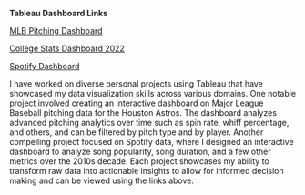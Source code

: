 **Tableau Dashboard Links**

[MLB Pitching Dashboard ](https://public.tableau.com/app/profile/suraj.swarup/viz/PitchingDashboard_SSwar/Dashboard1)

[College Stats Dashboard 2022](https://public.tableau.com/app/profile/suraj.swarup/viz/AmericanCollege2022/Dashboard1)

[Spotify Dashboard ](https://public.tableau.com/app/profile/suraj.swarup/viz/SpotifyDashboard_SSwar/Dashboard1)

I have worked on diverse personal projects using Tableau that have showcased my data visualization skills 
across various domains. One notable project involved creating an interactive dashboard on Major League Baseball 
pitching data for the Houston Astros. The dashboard analyzes advanced pitching analytics over time such as spin 
rate, whiff percentage, and others, and can be filtered by pitch type and by player. Another compelling project
focused on Spotify data, where I designed an interactive dashboard to analyze song popularity, song duration, and 
a few other metrics over the 2010s decade. Each project showcases my ability to transform raw data into actionable 
insights to allow for informed decision making and can be viewed using the links above.
